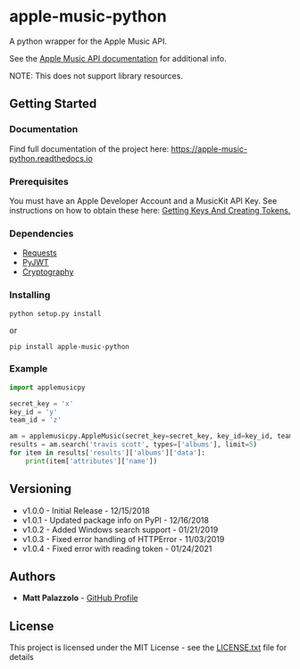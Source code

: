 # apple-music-python

A python wrapper for the Apple Music API. 

See the [Apple Music API documentation](https://developer.apple.com/documentation/applemusicapi/about_the_apple_music_api) for additional info.

NOTE: This does not support library resources.

## Getting Started

### Documentation
Find full documentation of the project here:
https://apple-music-python.readthedocs.io

### Prerequisites

You must have an Apple Developer Account and a MusicKit API Key. See instructions on how to obtain these here: [Getting Keys And Creating Tokens.](https://developer.apple.com/documentation/applemusicapi/getting_keys_and_creating_tokens)

### Dependencies

- [Requests](https://github.com/requests/requests) 
- [PyJWT](https://github.com/jpadilla/pyjwt)
- [Cryptography](https://github.com/pyca/cryptography)

### Installing

```
python setup.py install
```

or

```
pip install apple-music-python
```

### Example

```python
import applemusicpy

secret_key = 'x'
key_id = 'y'
team_id = 'z'

am = applemusicpy.AppleMusic(secret_key=secret_key, key_id=key_id, team_id=team_id)
results = am.search('travis scott', types=['albums'], limit=5)
for item in results['results']['albums']['data']:
    print(item['attributes']['name'])
```

## Versioning

- v1.0.0 - Initial Release - 12/15/2018
- v1.0.1 - Updated package info on PyPI - 12/16/2018
- v1.0.2 - Added Windows search support - 01/21/2019
- v1.0.3 - Fixed error handling of HTTPError - 11/03/2019
- v1.0.4 - Fixed error with reading token - 01/24/2021

## Authors

* **Matt Palazzolo** - [GitHub Profile](https://github.com/mpalazzolo)

## License

This project is licensed under the MIT License - see the [LICENSE.txt](LICENSE.txt) file for details


